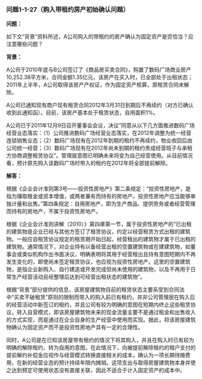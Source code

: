 ### 问题1-1-27（购入带租约房产初始确认问题）

**问题：**

如下文“背景”资料所述，A公司购入的带租约的房产确认为固定资产是否恰当？应注意哪些问题？

**背景：**

A公司于2010年底与B公司签订了《商品房买卖合同》，购置了数码广场商业房产10,252.38平方米，合同金额1.35亿元，该房产在买入时，已全部处于出租状态；2011年上半年，A公司取得该房产产权证，作为固定资产核算，原租赁合同未解除。

A公司已通知现有商户现有租赁合同2012年3月31日到期后不再续约（对方已确认收到此通知函）。目前，该房产基本处于租赁状态，自用面积1%。

A公司已于2011年12月9日召开董事会会议，决议“同意从以下几方面推进数码广场经营业态落实：（1）公司推进数码广场经营业态落实，在2012年调整为统一经营连锁销售业态；（2）数码广场现有在2012年到期的租约不再续约，物业收回后由公司统一经营；（3）数码广场现有在2012年尚未到期的租约责成经营班子与承租方协商调整租赁协议”。管理层意图已明确未来将变为自己经营使用。从目前情况看，预计原先购入该数码广场时带入的租约在2012年将全部提前解除。

**解答：**

根据《企业会计准则第3号——投资性房地产》第二条规定：“投资性房地产，是指为赚取租金或资本增值，或两者兼有而持有的房地产。投资性房地产应当能够单独计量和出售。”第四条规定：自用房地产，即为生产商品、提供劳务或者经营管理而持有的房地产，不属于投资性房地产。

根据《企业会计准则讲解（2010）》第四章第一节，属于投资性房地产的“已出租的建筑物是企业已经与其他方签订了租赁协议，约定以经营租赁方式出租的建筑物。一般应自租赁协议规定的租赁期开始日起，经营租出的建筑物才属于已出租的建筑物。通常情况下，对企业持有以备经营出租的空置建筑物或在建建筑物，如董事会或类似机构作出书面决议，明确表明将其用于经营租出且持有意图短期内不再发生变化的，即使尚未签定租赁协议，也应视为投资性房地产。这里的空置建筑物，是指企业新购入、自行建造或开发完成但尚未使用的建筑物，以及不再用于日常生产经营活动且经整理后达到可经营出租状态的建筑物”。

根据“背景”部分提供的信息，该房屋建筑物目前的租赁状态主要系受到合同法中“买卖不破租赁”原则的限制而带入的购入前已有租约，并非公司管理层在购入后的经营活动中新签订的租约，并且公司有较为明确的意图在短期内终止这些租赁协议，转入自营模式，即该房屋建筑物未来的现金流量主要不是通过租金和出售收入的方式实现，而是通过在企业自身的生产经营中使用而实现。据此，将该房屋建筑物确认为固定资产而不是投资性房地产具有一定的合理性。

同时，A公司是在已知该房屋带有租约的情况下将其购入，并且在购入时已有较为明确的解除租约、转为自用的意图，在此情况下，向被提前解除租约的租户支付的提前解约补偿金应视作与经营模式转换直接相关的成本，确认为一项长期待摊费用，在新的经营业态的预计持续年限内摊销。这项支出与取得房屋建筑物本身并使之达到预定可使用状态没有直接关联，因此不适合于计入固定资产的成本中。